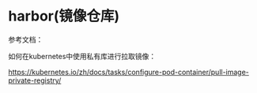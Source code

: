 # harbor(镜像仓库)

参考文档：

如何在kubernetes中使用私有库进行拉取镜像：  

https://kubernetes.io/zh/docs/tasks/configure-pod-container/pull-image-private-registry/
